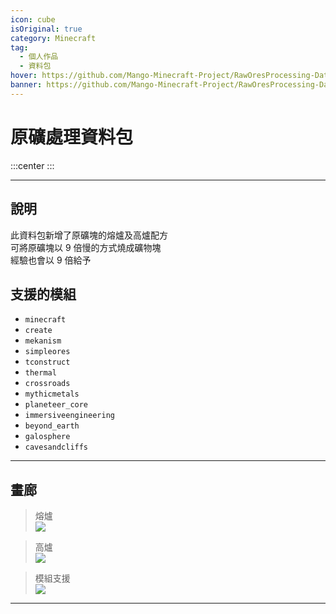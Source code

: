 ```yaml
---
icon: cube
isOriginal: true
category: Minecraft
tag:
  - 個人作品
  - 資料包
hover: https://github.com/Mango-Minecraft-Project/RawOresProcessing-DataPack/blob/main/img/icon/icon%20400x400.png?raw=true
banner: https://github.com/Mango-Minecraft-Project/RawOresProcessing-DataPack/blob/main/img/icon/icon%20400x400.png?raw=true
---
```


# 原礦處理資料包

:::center
<BadgeGithub name="原礦處理資料包" path="Mango-Minecraft-Project/RawOresProcessing-Datapack"/> <BadgeModrinth name="原礦處理資料包" path="datapack/raw-ores-processing"/> <BadgeMcmod name="原礦處理資料包" path="7643"/>
:::

---

## 說明

此資料包新增了原礦塊的熔爐及高爐配方  
可將原礦塊以 9 倍慢的方式燒成礦物塊  
經驗也會以 9 倍給予

## 支援的模組

- `minecraft`
- `create`
- `mekanism`
- `simpleores`
- `tconstruct`
- `thermal`
- `crossroads`
- `mythicmetals`
- `planeteer_core`
- `immersiveengineering`
- `beyond_earth`
- `galosphere`
- `cavesandcliffs`

---

## 畫廊

> 熔爐  
> ![][gallery-0]

> 高爐  
> ![][gallery-1]

> 模組支援  
> ![][gallery-2]

---

[gallery-0]: https://github.com/Mango-Minecraft-Project/RawOresProcessing-DataPack/blob/main/img/docs/0.png?raw=true
[gallery-1]: https://github.com/Mango-Minecraft-Project/RawOresProcessing-DataPack/blob/main/img/docs/1.png?raw=true
[gallery-2]: https://github.com/Mango-Minecraft-Project/RawOresProcessing-DataPack/blob/main/img/docs/2.png?raw=true
